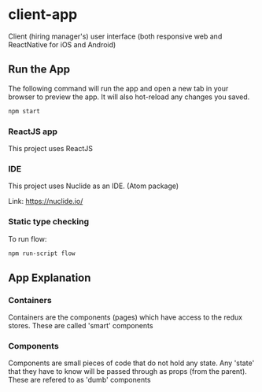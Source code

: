 # client-app
Client (hiring manager's) user interface (both responsive web and ReactNative for iOS and Android)


## Run the App
The following command will run the app and open a new tab in your browser to preview the app. It will also hot-reload any changes you saved.
```bash
npm start
```

### ReactJS app

This project uses ReactJS

### IDE

This project uses Nuclide as an IDE. (Atom package)

Link: https://nuclide.io/


### Static type checking

To run flow:

```bash
npm run-script flow
```


## App Explanation

### Containers

Containers are the components (pages) which have access to the redux stores. These are called 'smart' components

### Components

Components are small pieces of code that do not hold any state. Any 'state' that they have to know will be passed through as props (from the parent). These are refered to as 'dumb' components
